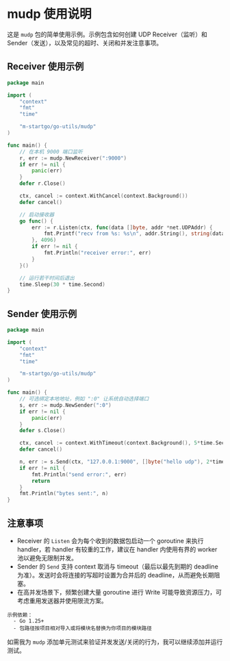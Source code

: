 # mudp 使用说明

这是 `mudp` 包的简单使用示例。示例包含如何创建 UDP Receiver（监听）和 Sender（发送），以及常见的超时、关闭和并发注意事项。

## Receiver 使用示例

```go
package main

import (
	"context"
	"fmt"
	"time"

	"m-startgo/go-utils/mudp"
)

func main() {
	// 在本机 9000 端口监听
	r, err := mudp.NewReceiver(":9000")
	if err != nil {
		panic(err)
	}
	defer r.Close()

	ctx, cancel := context.WithCancel(context.Background())
	defer cancel()

	// 启动接收器
	go func() {
		err := r.Listen(ctx, func(data []byte, addr *net.UDPAddr) {
			fmt.Printf("recv from %s: %s\n", addr.String(), string(data))
		}, 4096)
		if err != nil {
			fmt.Println("receiver error:", err)
		}
	}()

	// 运行若干时间后退出
	time.Sleep(30 * time.Second)
}
```

## Sender 使用示例

```go
package main

import (
	"context"
	"fmt"
	"time"

	"m-startgo/go-utils/mudp"
)

func main() {
	// 可选绑定本地地址，例如 ":0" 让系统自动选择端口
	s, err := mudp.NewSender(":0")
	if err != nil {
		panic(err)
	}
	defer s.Close()

	ctx, cancel := context.WithTimeout(context.Background(), 5*time.Second)
	defer cancel()

	n, err := s.Send(ctx, "127.0.0.1:9000", []byte("hello udp"), 2*time.Second)
	if err != nil {
		fmt.Println("send error:", err)
		return
	}
	fmt.Println("bytes sent:", n)
}
```

## 注意事项

- Receiver 的 `Listen` 会为每个收到的数据包启动一个 goroutine 来执行 handler，若 handler 有较重的工作，建议在 handler 内使用有界的 worker 池以避免无限制并发。
- Sender 的 `Send` 支持 context 取消与 timeout（最后以最先到期的 deadline 为准）。发送时会将连接的写超时设置为合并后的 deadline，从而避免长期阻塞。
- 在高并发场景下，频繁创建大量 goroutine 进行 Write 可能导致资源压力，可考虑重用发送器并使用限流方案。

```text
示例依赖：
  - Go 1.25+
  - 包路径按项目相对导入或将模块名替换为你项目的模块路径
```

如需我为 `mudp` 添加单元测试来验证并发发送/关闭的行为，我可以继续添加并运行测试。
